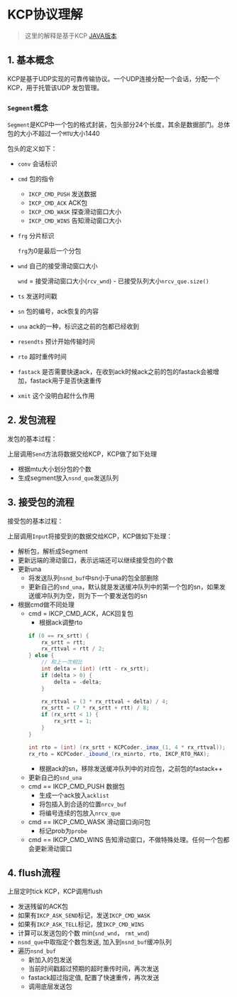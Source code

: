 KCP协议理解
================
> 这里的解释是基于KCP [JAVA版本](https://github.com/hkspirt/kcp-java)
## 1. 基本概念

KCP是基于UDP实现的可靠传输协议。一个UDP连接分配一个会话，分配一个KCP，用于托管该UDP
发包管理。

### `Segment`概念

`Segment`是KCP中一个包的格式封装，包头部分24个长度，其余是数据部门。总体包的大小不超过一个`MTU`大小1440

包头的定义如下：
- `conv` 会话标识
- `cmd` 包的指令
    - `IKCP_CMD_PUSH` 发送数据
    - `IKCP_CMD_ACK` ACK包
    - `IKCP_CMD_WASK` 探查滑动窗口大小
    - `IKCP_CMD_WINS` 告知滑动窗口大小
- `frg` 分片标识
    
    `frg`为0是最后一个分包
- `wnd` 自己的接受滑动窗口大小

    `wnd` = 接受滑动窗口大小(`rcv_wnd`) - 已接受队列大小`nrcv_que.size()`

- `ts` 发送时间戳
- `sn` 包的编号，ack恢复的内容
- `una` ack的一种，标识这之前的包都已经收到
- `resendts` 预计开始传输时间
- `rto` 超时重传时间
- `fastack` 是否需要快速ack，在收到ack时候ack之前的包的fastack会被增加，fastack用于是否快速重传
- `xmit` 这个没明白起什么作用

## 2. 发包流程
发包的基本过程：

上层调用`Send`方法将数据交给KCP，KCP做了如下处理
- 根据mtu大小划分包的个数
- 生成segment放入`nsnd_que`发送队列

## 3. 接受包的流程
接受包的基本过程：

上层调用`Input`将接受到的数据交给KCP，KCP做如下处理：
- 解析包，解析成Segment
- 更新远端的滑动窗口，表示远端还可以继续接受包的个数
- 更新una
    - 将发送队列`nsnd_buf`中sn小于una的包全部删除
    - 更新自己的`snd_una`，默认就是发送缓冲队列中的第一个包的sn，如果发送缓冲队列为空，则为下一个要发送包的sn
- 根据cmd做不同处理
    - cmd = IKCP_CMD_ACK，ACK回复包
        - 根据ack调整rto
        ``` java
        if (0 == rx_srtt) {
            rx_srtt = rtt;
            rx_rttval = rtt / 2;
        } else {
            // 和上一次相比
            int delta = (int) (rtt - rx_srtt);
            if (delta > 0) {
                delta = -delta;
            }

            rx_rttval = (3 * rx_rttval + delta) / 4;
            rx_srtt = (7 * rx_srtt + rtt) / 8;
            if (rx_srtt < 1) {
                rx_srtt = 1;
            }
        }

        int rto = (int) (rx_srtt + KCPCoder._imax_(1, 4 * rx_rttval));
        rx_rto = KCPCoder._ibound_(rx_minrto, rto, IKCP_RTO_MAX);
        ```
        - 根据ack的sn，移除发送缓冲队列中的对应包，之前包的fastack++
    - 更新自己的`snd_una`
    - cmd == IKCP_CMD_PUSH  数据包
        - 生成一个ack放入`acklist`
        - 将包插入到合适的位置`nrcv_buf`
        - 将编号连续的包放入`nrcv_que`
    - cmd == IKCP_CMD_WASK  滑动窗口询问包
        - 标记prob为`probe`
    - cmd == IKCP_CMD_WINS 告知滑动窗口，不做特殊处理。任何一个包都会更新滑动窗口

## 4. flush流程

上层定时tick KCP，KCP调用flush

- 发送残留的ACK包
- 如果有`IKCP_ASK_SEND`标记，发送`IKCP_CMD_WASK`
- 如果有`IKCP_ASK_TELL`标记，放`IKCP_CMD_WINS`
- 计算可以发送包的个数 min(`snd_wnd`， `rmt_wnd`)
- `nsnd_que`中取指定个数包发送, 加入到`nsnd_buf`缓冲队列
- 遍历`nsnd_buf`
    - 新加入的包发送
    - 当前时间戳超过预期的超时重传时间，再次发送
    - fastack超过指定值, 配置了快速重传，再次发送
    - 调用底层发送包

